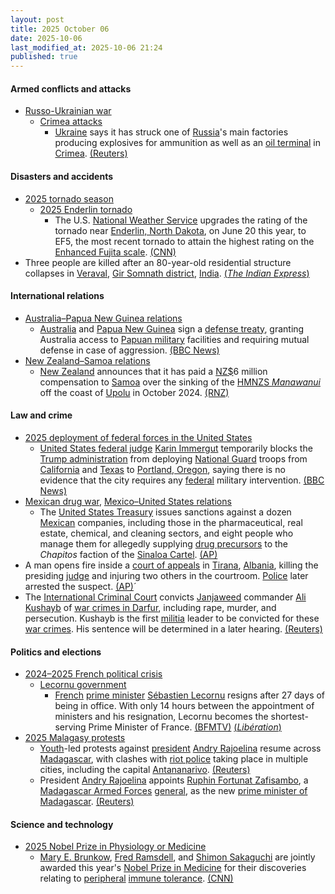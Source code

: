 ```yaml
---
layout: post
title: 2025 October 06
date: 2025-10-06
last_modified_at: 2025-10-06 21:24
published: true
---
```



#### Armed conflicts and attacks

* [Russo-Ukrainian war](https://en.wikipedia.org/wiki/Russo-Ukrainian_war_%282022%E2%80%93present%29 "Russo-Ukrainian war (2022–present)")
  * [Crimea attacks](https://en.wikipedia.org/wiki/Crimea_attacks_%282022%E2%80%93present%29 "Crimea attacks (2022–present)")
    * [Ukraine](https://en.wikipedia.org/wiki/Armed_Forces_of_Ukraine "Armed Forces of Ukraine") says it has struck one of [Russia](https://en.wikipedia.org/wiki/Russia "Russia")'s main factories producing explosives for ammunition as well as an [oil terminal](https://en.wikipedia.org/wiki/Oil_terminal "Oil terminal") in [Crimea](https://en.wikipedia.org/wiki/Republic_of_Crimea_%28Russia%29 "Republic of Crimea (Russia)"). [(Reuters)](https://www.reuters.com/business/aerospace-defense/ukraine-says-it-struck-major-russian-explosives-factory-oil-terminal-2025-10-06/)

#### Disasters and accidents

* [2025 tornado season](https://en.wikipedia.org/wiki/Tornadoes_of_2025 "Tornadoes of 2025")
  * [2025 Enderlin tornado](https://en.wikipedia.org/wiki/2025_Enderlin_tornado "2025 Enderlin tornado")
    * The U.S. [National Weather Service](https://en.wikipedia.org/wiki/National_Weather_Service "National Weather Service") upgrades the rating of the tornado near [Enderlin, North Dakota](https://en.wikipedia.org/wiki/Enderlin%2C_North_Dakota "Enderlin, North Dakota"), on June 20 this year, to EF5, the most recent tornado to attain the highest rating on the [Enhanced Fujita scale](https://en.wikipedia.org/wiki/Enhanced_Fujita_scale "Enhanced Fujita scale"). [(CNN)](https://www.cnn.com/2025/10/06/weather/the-us-records-its-first-ef5-tornado-in)
* Three people are killed after an 80-year-old residential structure collapses in [Veraval](https://en.wikipedia.org/wiki/Veraval "Veraval"), [Gir Somnath district](https://en.wikipedia.org/wiki/Gir_Somnath_district "Gir Somnath district"), [India](https://en.wikipedia.org/wiki/India "India"). [(*The Indian Express*)](https://indianexpress.com/article/cities/ahmedabad/gujarat-veraval-city-80-year-old-house-collapse-10290833/?ref=archive_pg)

#### International relations

* [Australia–Papua New Guinea relations](https://en.wikipedia.org/wiki/Australia%E2%80%93Papua_New_Guinea_relations "Australia–Papua New Guinea relations")
  * [Australia](https://en.wikipedia.org/wiki/Australia "Australia") and [Papua New Guinea](https://en.wikipedia.org/wiki/Papua_New_Guinea "Papua New Guinea") sign a [defense treaty](https://en.wikipedia.org/wiki/Defense_treaty "Defense treaty"), granting Australia access to [Papuan military](https://en.wikipedia.org/wiki/Papua_New_Guinea_Defence_Force "Papua New Guinea Defence Force") facilities and requiring mutual defense in case of aggression. [(BBC News)](https://www.bbc.com/news/articles/cp9824r3p31o)
* [New Zealand–Samoa relations](https://en.wikipedia.org/wiki/New_Zealand%E2%80%93Samoa_relations "New Zealand–Samoa relations")
  * [New Zealand](https://en.wikipedia.org/wiki/New_Zealand "New Zealand") announces that it has paid a [NZ$](https://en.wikipedia.org/wiki/New_Zealand_dollar "New Zealand dollar")6 million compensation to [Samoa](https://en.wikipedia.org/wiki/Samoa "Samoa") over the sinking of the [HMNZS *Manawanui*](https://en.wikipedia.org/wiki/HMNZS_Manawanui_%282019%29 "HMNZS Manawanui (2019)") off the coast of [Upolu](https://en.wikipedia.org/wiki/Upolu "Upolu") in October 2024. [(RNZ)](https://www.rnz.co.nz/news/national/575097/new-zealand-pays-samoa-6m-over-grounding-of-hmnzs-manawanui)

#### Law and crime

* [2025 deployment of federal forces in the United States](https://en.wikipedia.org/wiki/2025_deployment_of_federal_forces_in_the_United_States "2025 deployment of federal forces in the United States")
  * [United States federal judge](https://en.wikipedia.org/wiki/United_States_federal_judge "United States federal judge") [Karin Immergut](https://en.wikipedia.org/wiki/Karin_Immergut "Karin Immergut") temporarily blocks the [Trump administration](https://en.wikipedia.org/wiki/Second_presidency_of_Donald_Trump "Second presidency of Donald Trump") from deploying [National Guard](https://en.wikipedia.org/wiki/National_Guard_%28United_States%29 "National Guard (United States)") troops from [California](https://en.wikipedia.org/wiki/California "California") and [Texas](https://en.wikipedia.org/wiki/Texas "Texas") to [Portland, Oregon](https://en.wikipedia.org/wiki/Portland%2C_Oregon "Portland, Oregon"), saying there is no evidence that the city requires any [federal](https://en.wikipedia.org/wiki/Federal_government_of_the_United_States "Federal government of the United States") military intervention. [(BBC News)](https://www.bbc.co.uk/news/articles/c740elm70z7o)
* [Mexican drug war](https://en.wikipedia.org/wiki/Mexican_drug_war "Mexican drug war"), [Mexico–United States relations](https://en.wikipedia.org/wiki/Mexico%E2%80%93United_States_relations "Mexico–United States relations")
  * The [United States Treasury](https://en.wikipedia.org/wiki/United_States_Treasury "United States Treasury") issues sanctions against a dozen [Mexican](https://en.wikipedia.org/wiki/Mexico "Mexico") companies, including those in the pharmaceutical, real estate, chemical, and cleaning sectors, and eight people who manage them for allegedly supplying [drug precursors](https://en.wikipedia.org/wiki/Drug_precursors "Drug precursors") to the *Chapitos* faction of the [Sinaloa Cartel](https://en.wikipedia.org/wiki/Sinaloa_Cartel "Sinaloa Cartel"). [(AP)](https://apnews.com/article/fentanyl-mexico-sinaloa-cartel-chapitos-similab-us-sanctions-451840fb9ae5ebc637016ad69d7f2899)
* A man opens fire inside a [court of appeals](https://en.wikipedia.org/wiki/Court_of_appeals "Court of appeals") in [Tirana](https://en.wikipedia.org/wiki/Tirana "Tirana"), [Albania](https://en.wikipedia.org/wiki/Albania "Albania"), killing the presiding [judge](https://en.wikipedia.org/wiki/Judge "Judge") and injuring two others in the courtroom. [Police](https://en.wikipedia.org/wiki/Law_enforcement_in_Albania "Law enforcement in Albania") later arrested the suspect. [(AP)](https://apnews.com/article/albania-judge-shot-dead-during-trial-9c6b79adfad08cc1654367717e85bdac)´
* The [International Criminal Court](https://en.wikipedia.org/wiki/International_Criminal_Court_investigation_in_Darfur "International Criminal Court investigation in Darfur") convicts [Janjaweed](https://en.wikipedia.org/wiki/Janjaweed "Janjaweed") commander [Ali Kushayb](https://en.wikipedia.org/wiki/Ali_Kushayb "Ali Kushayb") of [war crimes in Darfur](https://en.wikipedia.org/wiki/War_in_Darfur "War in Darfur"), including rape, murder, and persecution. Kushayb is the first [militia](https://en.wikipedia.org/wiki/Militia "Militia") leader to be convicted for these [war crimes](https://en.wikipedia.org/wiki/War_crimes "War crimes"). His sentence will be determined in a later hearing. [(Reuters)](https://www.reuters.com/world/africa/icc-convicts-first-darfur-militia-leader-war-crimes-2025-10-06/)

#### Politics and elections

* [2024–2025 French political crisis](https://en.wikipedia.org/wiki/2024%E2%80%932025_French_political_crisis "2024–2025 French political crisis")
  * [Lecornu government](https://en.wikipedia.org/wiki/Lecornu_government "Lecornu government")
    * [French](https://en.wikipedia.org/wiki/France "France") [prime minister](https://en.wikipedia.org/wiki/Prime_Minister_of_France "Prime Minister of France") [Sébastien Lecornu](https://en.wikipedia.org/wiki/S%C3%A9bastien_Lecornu "Sébastien Lecornu") resigns after 27 days of being in office. With only 14 hours between the appointment of ministers and his resignation, Lecornu becomes the shortest-serving Prime Minister of France. [(BFMTV)](https://www.bfmtv.com/politique/gouvernement/direct-le-nouveau-gouvernement-peine-nomme-deja-condamne-bruno-retailleau-convoque-une-reunion-d-urgence-des-lr-premier-conseil-des-ministres-a-16h_LN-202510060066.html) [(*Libération*)](https://www.liberation.fr/politique/quatorze-heures-demission-comprise-le-desastre-annonce-du-gouvernement-lecornu-20251006_LNP376GAR5HZFBBL2GDRNWJDHA/)
* [2025 Malagasy protests](https://en.wikipedia.org/wiki/2025_Malagasy_protests "2025 Malagasy protests")
  * [Youth](https://en.wikipedia.org/wiki/Generation_Z "Generation Z")-led protests against [president](https://en.wikipedia.org/wiki/List_of_presidents_of_Madagascar "List of presidents of Madagascar") [Andry Rajoelina](https://en.wikipedia.org/wiki/Andry_Rajoelina "Andry Rajoelina") resume across [Madagascar](https://en.wikipedia.org/wiki/Madagascar "Madagascar"), with clashes with [riot police](https://en.wikipedia.org/wiki/Riot_police "Riot police") taking place in multiple cities, including the capital [Antananarivo](https://en.wikipedia.org/wiki/Antananarivo "Antananarivo"). [(Reuters)](https://www.reuters.com/world/africa/anti-government-protests-resume-several-madagascar-cities-2025-10-06/)
  * President [Andry Rajoelina](https://en.wikipedia.org/wiki/Andry_Rajoelina "Andry Rajoelina") appoints [Ruphin Fortunat Zafisambo](https://en.wikipedia.org/wiki/Ruphin_Fortunat_Zafisambo "Ruphin Fortunat Zafisambo"), a [Madagascar Armed Forces](https://en.wikipedia.org/wiki/Madagascar_Armed_Forces "Madagascar Armed Forces") [general](https://en.wikipedia.org/wiki/General_officer "General officer"), as the new [prime minister of Madagascar](https://en.wikipedia.org/wiki/Prime_Minister_of_Madagascar "Prime Minister of Madagascar"). [(Reuters)](https://www.reuters.com/world/africa/madagascar-president-names-military-general-new-prime-minister-2025-10-06/)

#### Science and technology

* [2025 Nobel Prize in Physiology or Medicine](https://en.wikipedia.org/wiki/2025_Nobel_Prize_in_Physiology_or_Medicine "2025 Nobel Prize in Physiology or Medicine")
  * [Mary E. Brunkow](https://en.wikipedia.org/wiki/Mary_E._Brunkow "Mary E. Brunkow"), [Fred Ramsdell](https://en.wikipedia.org/wiki/Fred_Ramsdell "Fred Ramsdell"), and [Shimon Sakaguchi](https://en.wikipedia.org/wiki/Shimon_Sakaguchi "Shimon Sakaguchi") are jointly awarded this year's [Nobel Prize in Medicine](https://en.wikipedia.org/wiki/Nobel_Prize_in_Medicine "Nobel Prize in Medicine") for their discoveries relating to [peripheral](https://en.wikipedia.org/wiki/Peripheral_tolerance "Peripheral tolerance") [immune tolerance](https://en.wikipedia.org/wiki/Immune_tolerance "Immune tolerance"). [(CNN)](https://edition.cnn.com/2025/10/06/science/nobel-prize-medicine-brunkow-ramsdell-sakaguchi-immune-system-intl)
